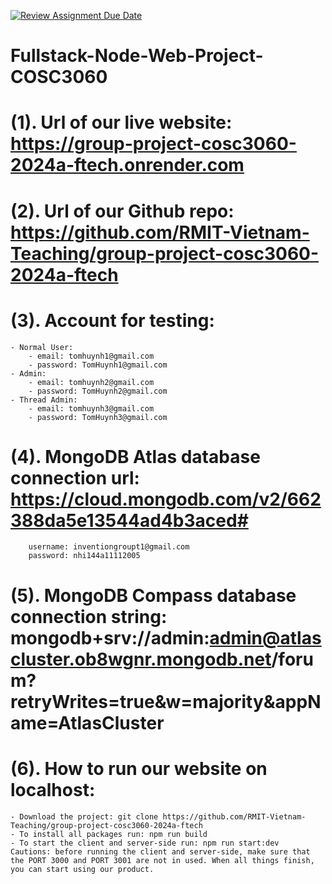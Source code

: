 [![Review Assignment Due Date](https://classroom.github.com/assets/deadline-readme-button-24ddc0f5d75046c5622901739e7c5dd533143b0c8e959d652212380cedb1ea36.svg)](https://classroom.github.com/a/ohvnreiu)
# Fullstack-Node-Web-Project-COSC3060

# (1). Url of our live website: https://group-project-cosc3060-2024a-ftech.onrender.com
# (2). Url of our Github repo: https://github.com/RMIT-Vietnam-Teaching/group-project-cosc3060-2024a-ftech
# (3). Account for testing:
    - Normal User: 
        - email: tomhuynh1@gmail.com
        - password: TomHuynh1@gmail.com
    - Admin:
        - email: tomhuynh2@gmail.com
        - password: TomHuynh2@gmail.com
    - Thread Admin: 
        - email: tomhuynh3@gmail.com
        - password: TomHuynh3@gmail.com
# (4).  MongoDB Atlas database connection url: https://cloud.mongodb.com/v2/662388da5e13544ad4b3aced#
        username: inventiongroupt1@gmail.com
        password: nhi144a11112005
# (5). MongoDB Compass database connection string: mongodb+srv://admin:admin@atlascluster.ob8wgnr.mongodb.net/forum?retryWrites=true&w=majority&appName=AtlasCluster
# (6). How to run our website on localhost:
    - Download the project: git clone https://github.com/RMIT-Vietnam-Teaching/group-project-cosc3060-2024a-ftech
    - To install all packages run: npm run build
    - To start the client and server-side run: npm run start:dev
    Cautions: before running the client and server-side, make sure that the PORT 3000 and PORT 3001 are not in used. When all things finish, you can start using our product.
